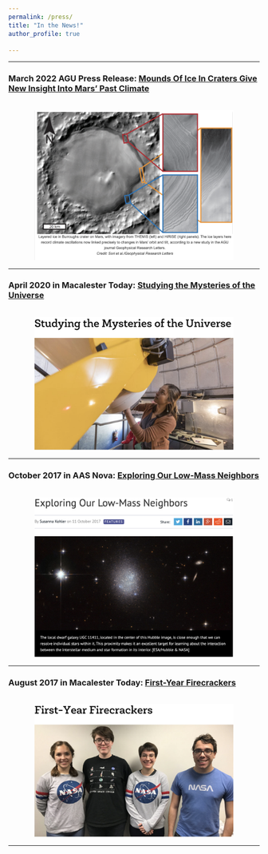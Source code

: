 ```yaml
---
permalink: /press/
title: "In the News!"
author_profile: true

---
```


---
### March 2022 AGU Press Release: [Mounds Of Ice In Craters Give New Insight Into Mars’ Past Climate](https://news.agu.org/press-release/mounds-of-ice-in-craters-give-new-insight-into-mars-past-climate) 

<p align="center">
<br/><img src='/images/burroughspressrelease2022.png' style="width:400px;"> 
</p>

---
### April 2020 in Macalester Today: [Studying the Mysteries of the Universe](https://www.macalester.edu/news/2020/04/studying-the-mysteries-of-the-universe/) 

<p align="center">
<br/><img src='/images/MacToday2020.png' style="width:400px;"> 
</p>

---
### October 2017 in AAS Nova: [Exploring Our Low-Mass Neighbors](https://aasnova.org/2017/10/11/exploring-our-low-mass-neighbors/)

<p align="center">
<br/><img src='/images/AASNova2017.png' style="width:400px;">
</p>

---
### August 2017 in Macalester Today: [First-Year Firecrackers](https://www.macalester.edu/news/2017/08/first-year-firecrackers/)

<p align="center">
<br/><img src='/images/MacToday2017.png' style="width:400px;">
</p>
  
---

